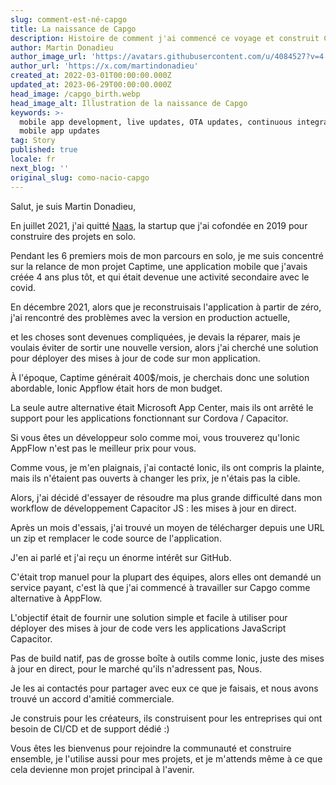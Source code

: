 ```yaml
---
slug: comment-est-né-capgo
title: La naissance de Capgo
description: Histoire de comment j'ai commencé ce voyage et construit Capgo
author: Martin Donadieu
author_image_url: 'https://avatars.githubusercontent.com/u/4084527?v=4'
author_url: 'https://x.com/martindonadieu'
created_at: 2022-03-01T00:00:00.000Z
updated_at: 2023-06-29T00:00:00.000Z
head_image: /capgo_birth.webp
head_image_alt: Illustration de la naissance de Capgo
keywords: >-
  mobile app development, live updates, OTA updates, continuous integration,
  mobile app updates
tag: Story
published: true
locale: fr
next_blog: ''
original_slug: como-nacio-capgo
---
```

Salut, je suis Martin Donadieu,

En juillet 2021, j'ai quitté [Naas](https://naas.ai/), la startup que j'ai cofondée en 2019 pour construire des projets en solo.

Pendant les 6 premiers mois de mon parcours en solo, je me suis concentré sur la relance de mon projet Captime, une application mobile que j'avais créée 4 ans plus tôt, et qui était devenue une activité secondaire avec le covid.

En décembre 2021, alors que je reconstruisais l'application à partir de zéro, j'ai rencontré des problèmes avec la version en production actuelle,

et les choses sont devenues compliquées, je devais la réparer, mais je voulais éviter de sortir une nouvelle version, alors j'ai cherché une solution pour déployer des mises à jour de code sur mon application.

À l'époque, Captime générait 400$/mois, je cherchais donc une solution abordable, Ionic Appflow était hors de mon budget.

La seule autre alternative était Microsoft App Center, mais ils ont arrêté le support pour les applications fonctionnant sur Cordova / Capacitor.

Si vous êtes un développeur solo comme moi, vous trouverez qu'Ionic AppFlow n'est pas le meilleur prix pour vous.

Comme vous, je m'en plaignais, j'ai contacté Ionic, ils ont compris la plainte, mais ils n'étaient pas ouverts à changer les prix, je n'étais pas la cible.

Alors, j'ai décidé d'essayer de résoudre ma plus grande difficulté dans mon workflow de développement Capacitor JS : les mises à jour en direct.

Après un mois d'essais, j'ai trouvé un moyen de télécharger depuis une URL un zip et remplacer le code source de l'application.

J'en ai parlé et j'ai reçu un énorme intérêt sur GitHub.

C'était trop manuel pour la plupart des équipes, alors elles ont demandé un service payant, c'est là que j'ai commencé à travailler sur Capgo comme alternative à AppFlow.

L'objectif était de fournir une solution simple et facile à utiliser pour déployer des mises à jour de code vers les applications JavaScript Capacitor.

Pas de build natif, pas de grosse boîte à outils comme Ionic, juste des mises à jour en direct, pour le marché qu'ils n'adressent pas, Nous.

Je les ai contactés pour partager avec eux ce que je faisais, et nous avons trouvé un accord d'amitié commerciale.

Je construis pour les créateurs, ils construisent pour les entreprises qui ont besoin de CI/CD et de support dédié :)

Vous êtes les bienvenus pour rejoindre la communauté et construire ensemble, je l'utilise aussi pour mes projets, et je m'attends même à ce que cela devienne mon projet principal à l'avenir.
